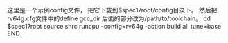 这里是一个示例config文件，
把它下载到$spec17root/config目录下。
然后把rv64g.cfg文件中的define gcc_dir 后面的部分改为/path/to/toolchain。
cd $spec17root
source shrc
runcpu -config=rv64g -action build all tune=base
END
